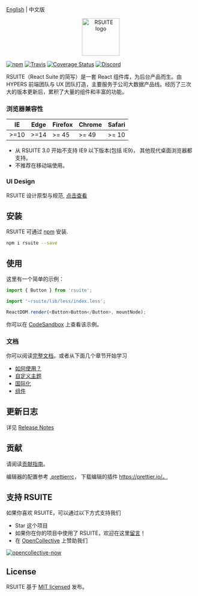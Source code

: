 [English][readm-en] | 中文版


<p align="center">
  <a href="https://rsuitejs.com" target="_blank" rel="noopener noreferrer">
   <img height="100" src="https://user-images.githubusercontent.com/15609339/39298633-53826e50-4979-11e8-99fa-fac162d0830e.png" alt="RSUITE logo">
  </a>
</p>


[![npm][npm-svg]][npm-home] [![Travis][travis-svg]][travis-home] [![Coverage Status][coverage-svg]][travis-home] [![Discord][discord-svg]][discord-invite]

RSUITE（React Suite 的简写）是一套 React 组件库，为后台产品而生。由 HYPERS 前端团队与 UX 团队打造，主要服务于公司大数据产品线。经历了三次大的版本更新后，累积了大量的组件和丰富的功能。

### 浏览器兼容性

| IE   | Edge | Firefox | Chrome | Safari |
| ---- | ---- | ------- | ------ | ------ |
| >=10 | >=14 | >= 45   | >= 49  | >= 10  |

- 从 RSUITE 3.0 开始不支持 IE9 以下版本(包括 IE9)， 其他现代桌面浏览器都支持。
- 不推荐在移动端使用。

### UI Design

RSUITE 设计原型与规范, [点击查看][rsuite-design]


## 安装

RSUITE 可通过 [npm][npm-home] 安装.

```bash
npm i rsuite --save
```


## 使用

这里有一个简单的示例：

```js
import { Button } from 'rsuite';

import '~rsuite/lib/less/index.less';

ReactDOM.render(<Button>Button</Button>, mountNode);
```

你可以在 [CodeSandbox][live-preview-on-codesandbox] 上查看该示例。

### 文档

你可以阅读[完整文档][rsuite-doc-guide]，或者从下面几个章节开始学习

* [如何使用？][rsuite-doc-guide]
* [自定义主题][rsuite-doc-guide-themes]
* [国际化][rsuite-doc-guide-intl]
* [组件][rsuite-components-overview]


## 更新日志

详见 [Release Notes][release-notes]


## 贡献

请阅读[贡献指南][contributing]。

编辑器的配置参考 [.prettierrc][prettierrc]， 下载编辑的插件 https://prettier.io/。


## 支持 RSUITE

如果你喜欢 RSUITE，可以通过以下方式支持我们

- Star 这个项目
- 如果你在你的项目中使用了 RSUITE，欢迎在这里[留言][issues-11]！
- 在 [OpenCollective](https://opencollective.com/rsuite#) 上赞助我们

[![opencollective-now][opencollective-svg]][opencollective-home]


## License

RSUITE 基于 [MIT licensed][LICENSE] 发布。

[readm-en]:https://github.com/rsuite/rsuite/blob/master/README.md
[npm-svg]:https://badge.fury.io/js/rsuite.svg
[npm-home]:https://www.npmjs.com/package/rsuite
[travis-svg]:https://travis-ci.org/rsuite/rsuite.svg?branch=master
[travis-home]:https://travis-ci.org/rsuite/rsuite
[coverage-svg]:https://coveralls.io/repos/github/rsuite/rsuite/badge.svg?branch=master
[travis-home]:https://coveralls.io/github/rsuite/rsuite?branch=master
[discord-svg]:https://img.shields.io/badge/Discord-Join%20chat%20%E2%86%92-738bd7.svg
[discord-invite]:https://discord.gg/R8mnjwh
[rsuite-design]:https://rsuitejs.com/design/index.html
[live-preview-on-codesandbox]:https://codesandbox.io/s/mo7jxvr9x9?from-embed
[rsuite-doc-guide]:https://rsuitejs.com/guide/introduction
[rsuite-doc-guide-themes]:https://rsuitejs.com/guide/themes
[rsuite-doc-guide-intl]:https://rsuitejs.com/guide/intl
[rsuite-components-overview]:https://rsuitejs.com/components/overview
[release-notes]:https://github.com/rsuite/rsuite/releases
[contributing]:https://github.com/rsuite/rsuite/blob/master/CONTRIBUTING.zh-CN.md
[prettierrc]:https://github.com/rsuite/rsuite/wiki/.prettierrc
[issues-11]:https://github.com/rsuite/rsuite/issues/11
[opencollective-svg]:https://opencollective.com/rsuite/tiers/backer.svg?avatarHeight=36
[opencollective-home]:https://opencollective.com/rsuite
[LICENSE]:https://github.com/rsuite/rsuite/blob/master/LICENSE
